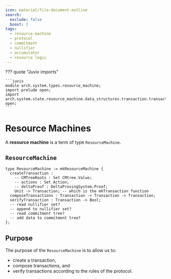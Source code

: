 ```yaml
---
icon: material/file-document-outline
search:
  exclude: false
  boost: 2
tags:
  - resource-machine
  - protocol
  - commitment
  - nullifier
  - accumulator
  - resource logic
---
```


??? quote "Juvix imports"

    ```juvix
    module arch.system.types.resource_machine;
    import prelude open;
    import
    arch.system.state.resource_machine.data_structures.transaction.transaction open;
    ```

# Resource Machines

A **resource machine** is a term of type `ResourceMachine`.

## `ResourceMachine`

```juvix
type ResourceMachine := mkResourceMachine {
  createTransaction : 
    -- CMTreeRoots : Set CMtree.Value;
    -- actions : Set Action;
    -- deltaProof : DeltaProvingSystem.Proof;
    Unit -> Transaction; -- which is the mkTransaction function
  composeTransactions : Transaction -> Transaction -> Transaction;
  verifyTransaction : Transaction -> Bool;
  -- read nullifier set?
  -- append to nullifier set?
  -- read commitment tree?
  -- add data to commitment tree?
};
```

## Purpose

The purpose of the `ResourceMachine` is to allow us to:

- create a transaction,
- compose transactions, and
- verify transactions according to the rules of the protocol.
